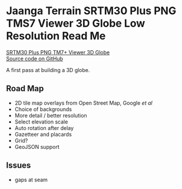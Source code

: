 Jaanga Terrain SRTM30 Plus PNG TMS7 Viewer 3D Globe Low Resolution Read Me
===

[SRTM30 Plus PNG TM7+ Viewer 3D Globe]( ./png-tms7-viewer-3d-globe/r1/png-tms7-viewer-3d-globe.html )  
[Source code on GitHub]( https://github.com/jaanga/terrain-srtm30-plus-viewers/tree/gh-pages/png-tms7-viewer-3d-globe/r1 )

A first pass at building a 3D globe.

## Road  Map

* 2D tile map overlays from Open Street Map, Google _et al_
* Choice of backgrounds
* More detail / better resolution
* Select elevation scale
* Auto rotation after delay
* Gazetteer and placards
* Grid?
* GeoJSON support

## Issues

* gaps at seam


